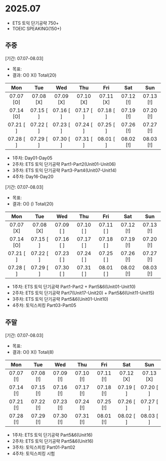 # 2025.07
- ETS 토익 단기공략 750+
- TOEIC SPEAKING(150+)

## 주중
[기간: 07.07-08.03]
- 목표: 
- 결과: O() X() Total(20)

| Mon | Tue | Wed | Thu | Fri | Sat | Sun |
| :---: | :---: | :---: | :---: | :---: | :---: | :---: |
| 07.07 [O] | 07.08 [X] | 07.09 [X] | 07.10 [X] | 07.11 [X] | 07.12 [!] | 07.13 [!] | 
| 07.14 [O] | 07.15 [ ] | 07.16 [ ] | 07.17 [ ] | 07.18 [ ] | 07.19 [!] | 07.20 [!] | 
| 07.21 [ ] | 07.22 [ ] | 07.23 [ ] | 07.24 [ ] | 07.25 [ ] | 07.26 [!] | 07.27 [!] | 
| 07.28 [ ] | 07.29 [ ] | 07.30 [ ] | 07.31 [ ] | 08.01 [ ] | 08.02 [!] | 08.03 [!] | 

- 1주차: Day01-Day05
- 2주차: ETS 토익 단기공략 Part1-Part2(Unit01-Unit06)
- 3주차: ETS 토익 단기공략 Part3-Part4(Unit07-Unit14)
- 4주차: Day16-Day20

[기간: 07.07-08.03]
- 목표: 
- 결과: O()  () Total(20)

| Mon | Tue | Wed | Thu | Fri | Sat | Sun |
| :---: | :---: | :---: | :---: | :---: | :---: | :---: |
| 07.07 [X] | 07.08 [X] | 07.09 [ ] | 07.10 [ ] | 07.11 [ ] | 07.12 [!] | 07.13 [!] | 
| 07.14 [O] | 07.15 [ ] | 07.16 [ ] | 07.17 [ ] | 07.18 [ ] | 07.19 [!] | 07.20 [!] | 
| 07.21 [ ] | 07.22 [ ] | 07.23 [ ] | 07.24 [ ] | 07.25 [ ] | 07.26 [!] | 07.27 [!] | 
| 07.28 [ ] | 07.29 [ ] | 07.30 [ ] | 07.31 [ ] | 08.01 [ ] | 08.02 [!] | 08.03 [!] | 

- 1주차: ETS 토익 단기공략 Part1-Part2 + Part5&6(Unit01-Unit10)
- 2주차: ETS 토익 단기공략 Part7(Unit17-Unit20) + Part5&6(Unit11-Unit15)
- 3주차: ETS 토익 단기공략 Part5&6(Unit01-Unit10)
- 4주차: 토익스피킹 Part03-Part05

## 주말
[기간: 07.07-08.03]
- 목표: 
- 결과: O() X() Total(8)

| Mon | Tue | Wed | Thu | Fri | Sat | Sun |
| :---: | :---: | :---: | :---: | :---: | :---: | :---: |
| 07.07 [!] | 07.08 [!] | 07.09 [!] | 07.10 [!] | 07.11 [!] | 07.12 [X] | 07.13 [X] | 
| 07.14 [!] | 07.15 [!] | 07.16 [!] | 07.17 [!] | 07.18 [!] | 07.19 [ ] | 07.20 [ ] | 
| 07.21 [!] | 07.22 [!] | 07.23 [!] | 07.24 [!] | 07.25 [!] | 07.26 [ ] | 07.27 [ ] | 
| 07.28 [!] | 07.29 [!] | 07.30 [!] | 07.31 [!] | 08.01 [!] | 08.02 [ ] | 08.03 [ ] | 

- 1주차: ETS 토익 단기공략 Part5&6(Unit16)
- 2주차: ETS 토익 단기공략 Part5&6(Unit16)
- 3주차: 토익스피킹 Part01-Part02
- 4주차: 토익스피킹 시험
